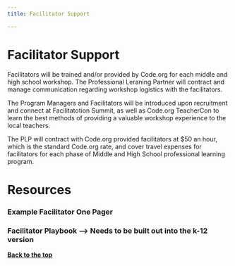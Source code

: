 ```yaml
---
title: Facilitator Support

---
```

<a id="top"></a>

# Facilitator Support


Facilitators will be trained and/or provided by Code.org for each middle and high school workshop. The Professional Leraning Partner will contract and manage communication regarding workshop logistics with the facilitators.  

The Program Managers and Facilitators will be introduced upon recruitment and connect at Facilitatotion Summit, as well as Code.org TeacherCon to learn the best methods of providing a valuable workshop experience to the local teachers. 

The PLP will contract with Code.org provided facilitators at $50 an hour, which is the standard Code.org rate, and cover travel expenses for facilitators for each phase of Middle and High School professional learning program.

# Resources

### Example Facilitator One Pager 


### Facilitator Playbook --> Needs to be built out into the k-12 version



[**Back to the top**](#top)
